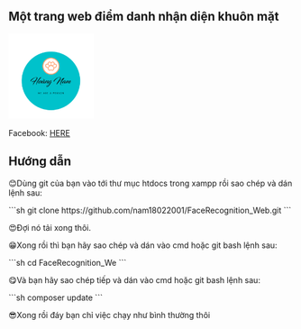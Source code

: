 ## Một trang web điểm danh nhận diện khuôn mặt
<img src="https://github.com/nam18022001/FaceRecognition_Web/blob/main/public/logoofme.png" width="30%">
<p>Facebook: <a href="https://facebook.com/nam1822001">HERE</a></p>

## Hướng dẫn
<p>😊Dùng git của bạn vào tới thư mục htdocs trong xampp rồi sao chép và dán lệnh sau: </p>
```sh
git clone https://github.com/nam18022001/FaceRecognition_Web.git
```
<p>😍Đợi nó tải xong thôi.</p>
<p>😁Xong rồi thì bạn hãy sao chép và dán vào cmd hoặc git bash lệnh sau: </p>
```sh
cd FaceRecognition_We
```
<p>😋Và bạn hãy sao chép tiếp và dán vào cmd hoặc git bash lệnh sau:</p>
```sh
composer update
```
<p>😎Xong rồi đáy bạn chỉ việc chạy như bình thường thôi</p>

